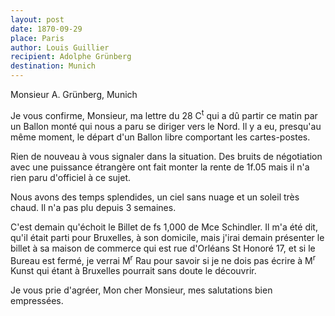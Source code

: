 ```yaml
---
layout: post
date: 1870-09-29
place: Paris
author: Louis Guillier
recipient: Adolphe Grünberg
destination: Munich
---
```


Monsieur A. Grünberg, Munich


Je vous confirme, Monsieur, ma lettre du 28 C<sup>t</sup> qui a dû partir ce matin par un
Ballon monté qui nous a paru se diriger vers le Nord. Il y a eu, presqu'au même
moment, le départ d'un Ballon libre comportant les cartes-postes.

Rien de nouveau à vous signaler dans la situation. Des bruits de négotiation
avec une puissance étrangère ont fait monter la rente de 1f.05 mais il n'a rien
paru d'officiel à ce sujet.

Nous avons des temps splendides, un ciel sans nuage et un soleil très chaud. Il
n'a pas plu depuis 3 semaines.

C'est demain qu'échoit le Billet de fs 1,000 de Mce Schindler. Il m'a été dit,
qu'il était parti pour Bruxelles, à son domicile, mais j'irai demain présenter
le billet à sa maison de commerce qui est rue d'Orléans St Honoré 17, et si le
Bureau est fermé, je verrai M<sup>r</sup> Rau pour savoir si je ne dois pas écrire à M<sup>r</sup>
Kunst qui étant à Bruxelles pourrait sans doute le découvrir.

Je vous prie d'agréer, Mon cher Monsieur, mes salutations bien empressées.
